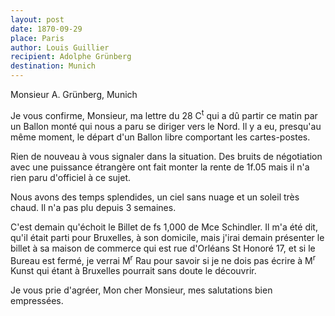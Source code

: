 ```yaml
---
layout: post
date: 1870-09-29
place: Paris
author: Louis Guillier
recipient: Adolphe Grünberg
destination: Munich
---
```


Monsieur A. Grünberg, Munich


Je vous confirme, Monsieur, ma lettre du 28 C<sup>t</sup> qui a dû partir ce matin par un
Ballon monté qui nous a paru se diriger vers le Nord. Il y a eu, presqu'au même
moment, le départ d'un Ballon libre comportant les cartes-postes.

Rien de nouveau à vous signaler dans la situation. Des bruits de négotiation
avec une puissance étrangère ont fait monter la rente de 1f.05 mais il n'a rien
paru d'officiel à ce sujet.

Nous avons des temps splendides, un ciel sans nuage et un soleil très chaud. Il
n'a pas plu depuis 3 semaines.

C'est demain qu'échoit le Billet de fs 1,000 de Mce Schindler. Il m'a été dit,
qu'il était parti pour Bruxelles, à son domicile, mais j'irai demain présenter
le billet à sa maison de commerce qui est rue d'Orléans St Honoré 17, et si le
Bureau est fermé, je verrai M<sup>r</sup> Rau pour savoir si je ne dois pas écrire à M<sup>r</sup>
Kunst qui étant à Bruxelles pourrait sans doute le découvrir.

Je vous prie d'agréer, Mon cher Monsieur, mes salutations bien empressées.
